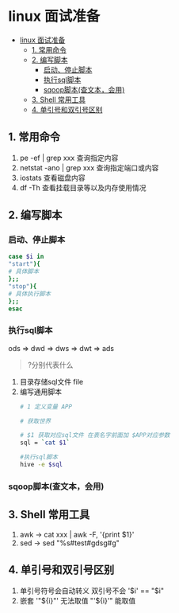# linux 面试准备

<!-- TOC -->

- [linux 面试准备](#linux-面试准备)
  - [1. 常用命令](#1-常用命令)
  - [2. 编写脚本](#2-编写脚本)
    - [启动、停止脚本](#启动停止脚本)
    - [执行sql脚本](#执行sql脚本)
    - [sqoop脚本(查文本，会用)](#sqoop脚本查文本会用)
  - [3. Shell 常用工具](#3-shell-常用工具)
  - [4. 单引号和双引号区别](#4-单引号和双引号区别)

<!-- /TOC -->


## 1. 常用命令

1. pe -ef | grep xxx 查询指定内容
2. netstat -ano | grep xxx 查询指定端口或内容
3. iostats 查看磁盘内容
4. df -Th 查看挂载目录等以及内存使用情况

## 2. 编写脚本

### 启动、停止脚本

```bash
case $i in
"start"){
# 具体脚本
};;
"stop"){
# 具体执行脚本
};;
esac
```

### 执行sql脚本

ods => dwd => dws => dwt => ads 

>?分别代表什么

1. 目录存储sql文件 file
2. 编写通用脚本
   ```bash
   # 1 定义变量 APP

   # 获取世界

   # $1 获取对应sql文件 在表名字前面加 $APP对应参数
   sql = `cat $1`

   #执行sql脚本
   hive -e $sql
   ```

### sqoop脚本(查文本，会用)

## 3. Shell 常用工具

1. awk -> cat xxx | awk -F, '{print $1}'
2. sed -> sed "%s#test#gdsg#g"

## 4. 单引号和双引号区别

1. 单引号符号会自动转义 双引号不会
   '$i' == "\$i"
2. 嵌套 '"${i}"' 无法取值 "'${i}'" 能取值